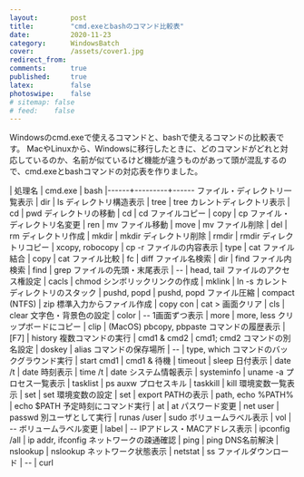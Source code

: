 ```yaml
---
layout:        post
title:         "cmd.exeとbashのコマンド比較表"
date:          2020-11-23
category:      WindowsBatch
cover:         /assets/cover1.jpg
redirect_from:
comments:      true
published:     true
latex:         false
photoswipe:    false
# sitemap: false
# feed:    false
---
```


Windowsのcmd.exeで使えるコマンドと、bashで使えるコマンドの比較表です。
MacやLinuxから、Windowsに移行したときに、どのコマンドがどれと対応しているのか、名前が似ているけど機能が違うものがあって頭が混乱するので、cmd.exeとbashコマンドの対応表を作りました。


| 処理名 | cmd.exe | bash
|------+---------+------
ファイル・ディレクトリ一覧表示 | dir | ls
ディレクトリ構造表示 | tree | tree
カレントディレクトリ表示 | cd | pwd
ディレクトリの移動 | cd | cd
ファイルコピー | copy | cp
ファイル・ディレクトリ名変更 | ren | mv
ファイル移動 | move | mv
ファイル削除 | del | rm
ディレクトリ作成 | mkdir | mkdir
ディレクトリ削除 | rmdir | rmdir
ディレクトリコピー | xcopy, robocopy | cp -r
ファイルの内容表示 | type | cat
ファイル結合 | copy | cat
ファイル比較 | fc | diff
ファイル名検索 | dir | find
ファイル内検索 | find | grep
ファイルの先頭・末尾表示 | -- | head, tail
ファイルのアクセス権設定 | cacls | chmod
シンボリックリンクの作成 | mklink | ln -s
カレントディレクトリのスタック | pushd, popd | pushd, popd
ファイル圧縮 | compact (NTFS) | zip
標準入力からファイル作成 | copy con | cat >
画面クリア | cls | clear
文字色・背景色の設定 | color | --
1画面ずつ表示 | more | more, less
クリップボードにコピー | clip | (MacOS) pbcopy, pbpaste
コマンドの履歴表示 | [F7] | history
複数コマンドの実行 | cmd1 & cmd2 | cmd1; cmd2
コマンドの別名設定 | doskey | alias
コマンドの保存場所 | -- | type, which
コマンドのバックグラウンド実行 | start cmd1 | cmd1 &
待機 | timeout | sleep
日付表示 | date /t | date
時刻表示 | time /t | date
システム情報表示 | systeminfo | uname -a
プロセス一覧表示 | tasklist | ps auxw
プロセスキル | taskkill | kill
環境変数一覧表示 | set | set
環境変数の設定 | set | export
PATHの表示 | path, echo %PATH% | echo $PATH
予定時刻にコマンド実行 | at | at
パスワード変更 | net user | passwd
別ユーザとして実行 | runas /user | sudo
ボリュームラベル表示 | vol | --
ボリュームラベル変更 | label | --
IPアドレス・MACアドレス表示 | ipconfig /all | ip addr, ifconfig
ネットワークの疎通確認 | ping | ping
DNS名前解決 | nslookup | nslookup
ネットワーク状態表示 | netstat | ss
ファイルダウンロード | -- | curl
